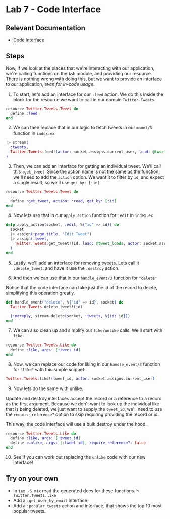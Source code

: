 # Lab 7 - Code Interface

## Relevant Documentation

- [Code Interface](https://hexdocs.pm/ash/code-interfaces.html)

## Steps

Now, if we look at the places that we're interacting with our application, we're
calling functions on the `Ash` module, and providing our resource. There is nothing wrong
with doing this, but we want to provide an interface to our application, _even for in-code usage_.

1. To start, let's add an interface for our `:feed` action.
   We do this inside the block for the resource we want to call in our domain `Twitter.Tweets`.

```elixir
resource Twitter.Tweets.Tweet do
  define :feed
end
```

2. We can then replace that in our logic to fetch tweets in our `mount/3` function in `index.ex`

```elixir
|> stream(
  :tweets,
  Twitter.Tweets.feed!(actor: socket.assigns.current_user, load: @tweet_loads)
)
```

3. Then, we can add an interface for getting an individual tweet.
   We'll call this `:get_tweet`. Since the action name is not the same as the
   function, we'll need to add the `action` option. We want it to
   filter by `id`, and expect a single result, so we'll use `get_by: [:id]`

```elixir
resource Twitter.Tweets.Tweet do
  ...
  define :get_tweet, action: :read, get_by: [:id]
end
```

4. Now lets use that in our `apply_action` function for `:edit` in `index.ex`

```elixir
defp apply_action(socket, :edit, %{"id" => id}) do
  socket
  |> assign(:page_title, "Edit Tweet")
  |> assign(:tweet,
    Twitter.Tweets.get_tweet!(id, load: @tweet_loads, actor: socket.assigns.current_user)
  )
end
```

5. Lastly, we'll add an interface for removing tweets. Lets call it `:delete_tweet`.
   and have it use the `:destroy` action.

6. And then we can use that in our `handle_event/3` function for `"delete"`

Notice that the code interface can take just the id of the record to delete, simplifying this operation greatly.

```elixir
def handle_event("delete", %{"id" => id}, socket) do
  Twitter.Tweets.delete_tweet!(id)

  {:noreply, stream_delete(socket, :tweets, %{id: id})}
end
```

7. We can also clean up and simplify our `like/unlike` calls. We'll start with `like`:

```elixir
resource Twitter.Tweets.Like do
  define :like, args: [:tweet_id]
end
```

8. Now, we can replace our code for liking in our `handle_event/3` function for `"like"` with
   this simple snippet:

```elixir
Twitter.Tweets.like!(tweet_id, actor: socket.assigns.current_user)
```

9. Now lets do the same with unlike.

Update and destroy interfaces accept the record or a reference to a record as
the first argument. Because we don't want to look up the individual like that is
being deleted, we just want to supply the `tweet_id`, we'll need to use the
`require_reference?` option to skip requiring providing the record or id.

This way, the code interface will use a bulk destroy under the hood.

```elixir
resource Twitter.Tweets.Like do
  define :like, args: [:tweet_id]
  define :unlike, args: [:tweet_id], require_reference?: false
end
```

10. See if you can work out replacing the `unlike` code with our new interface!

## Try on your own

- In `iex -S mix` read the generated docs for these functions. `h Twitter.Tweets.like`
- Add a `:get_user_by_email` interface
- Add a `:popular_tweets` action and interface, that shows the top 10 most popular tweets.
